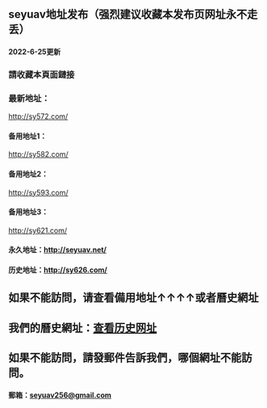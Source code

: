 ## seyuav地址发布（强烈建议收藏本发布页网址永不走丢）
#### 2022-6-25更新
### 請收藏本頁面鏈接
### 最新地址：
http://sy572.com/
#### 备用地址1：
http://sy582.com/
#### 备用地址2：
http://sy593.com/
#### 备用地址3：
http://sy621.com/
#### 永久地址：http://seyuav.net/
#### 历史地址：http://sy626.com/
## 如果不能訪問，请查看備用地址↑↑↑↑或者曆史網址
## 我們的曆史網址：[查看历史网址](https://github.com/seyuav/seyuav.site/wiki/%E8%89%B2%E6%AC%B2av%E4%BD%BF%E7%94%A8%E8%BF%87%E7%9A%84%E7%BD%91%E5%9D%80)
## 如果不能訪問，請發郵件告訴我們，哪個網址不能訪問。
#### 郵箱：seyuav256@gmail.com
